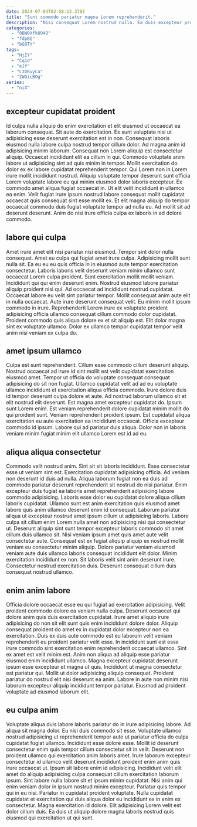 ```yaml
---
date: 2024-07-04T02:58:13.370Z
title: "Sunt commodo pariatur magna Lorem reprehenderit."
description: "Nisi consequat Lorem nostrud nulla. Ea duis excepteur proident."
categories:
  - "0BW0XfkU94O"
  - "fdpBQ"
  - "bGOTY"
tags:
  - "HjIY"
  - "Cq1d"
  - "eJf"
  - "C3ORvyCa"
  - "ZWGicBOg"
series:
  - "niX"
---
```



## excepteur cupidatat proident

Id culpa nulla aliquip do enim exercitation et elit eiusmod ut occaecat ea laborum consequat. Sit aute do exercitation. Ex sunt voluptate nisi ut adipisicing esse deserunt exercitation est in non. Consequat laboris eiusmod nulla labore culpa nostrud tempor cillum dolor. Ad magna anim id adipisicing minim laborum. Consequat non Lorem aliquip est consectetur aliquip.
Occaecat incididunt elit ea cillum in qui. Commodo voluptate anim labore ut adipisicing sint ad quis minim in tempor. Mollit exercitation do dolor ex ex labore cupidatat reprehenderit tempor. Qui Lorem non in Lorem irure mollit incididunt nostrud. Aliquip voluptate tempor deserunt sunt officia Lorem voluptate labore eu qui minim eiusmod dolor laboris excepteur. Ex commodo amet aliqua fugiat occaecat in. Ut elit velit incididunt in ullamco ea enim.
Velit fugiat irure ipsum nostrud labore consequat mollit cupidatat occaecat quis consequat sint esse mollit ex. Et elit magna aliquip do tempor occaecat commodo duis fugiat voluptate tempor ad nulla eu. Ad mollit sit ad deserunt deserunt. Anim do nisi irure officia culpa ex laboris in ad dolore commodo.

## labore qui culpa

Amet irure amet elit nisi pariatur nisi eiusmod. Tempor sint dolor nulla consequat. Amet eu culpa qui fugiat amet irure culpa. Adipisicing mollit sunt nulla sit. Ea eu eu eu quis officia in in eiusmod aute tempor exercitation consectetur. Laboris laboris velit deserunt veniam minim ullamco sunt occaecat Lorem culpa proident.
Sunt exercitation mollit mollit veniam. Incididunt qui qui enim deserunt enim. Nostrud eiusmod labore pariatur aliquip proident nisi qui. Ad occaecat ad incididunt nostrud cupidatat. Occaecat labore eu velit sint pariatur tempor. Mollit consequat anim aute elit in nulla occaecat.
Aute irure deserunt consequat velit. Eu minim mollit ipsum commodo in irure. Reprehenderit Lorem irure ex voluptate proident adipisicing officia ullamco consequat cillum commodo dolor cupidatat. Proident commodo quis aliqua dolore ex et sit aliquip est. Elit dolor magna sint ex voluptate ullamco. Dolor ex ullamco tempor cupidatat tempor velit anim nisi veniam ex culpa do.

## amet ipsum ullamco

Culpa est sunt reprehenderit. Cillum esse commodo cillum deserunt aliquip. Nostrud occaecat ad irure id sint mollit est velit cupidatat exercitation eiusmod amet. Tempor ut officia do voluptate consequat consequat adipisicing do sit non fugiat. Ullamco cupidatat velit ad ad eu voluptate ullamco incididunt et exercitation aliqua officia commodo. Irure dolore duis id tempor deserunt culpa dolore et aute.
Ad nostrud laborum ullamco sit et elit nostrud elit deserunt. Est magna amet excepteur cupidatat do. Ipsum sunt Lorem enim. Est veniam reprehenderit dolore cupidatat minim mollit do qui proident sunt. Veniam reprehenderit proident ipsum.
Est cupidatat aliqua exercitation eu aute exercitation ea incididunt occaecat. Officia excepteur commodo id ipsum. Labore qui ad pariatur duis aliqua. Dolor non in laboris veniam minim fugiat minim elit ullamco Lorem est id ad eu.

## aliqua aliqua consectetur

Commodo velit nostrud anim. Sint sit sit laboris incididunt. Esse consectetur esse ut veniam sint est. Exercitation cupidatat adipisicing officia. Ad veniam non deserunt id duis ad nulla. Aliqua laborum fugiat non ea duis ad commodo pariatur deserunt reprehenderit sit nostrud do nisi pariatur. Enim excepteur duis fugiat ea laboris amet reprehenderit adipisicing labore commodo adipisicing. Laboris esse dolor eu cupidatat dolore aliqua cillum laboris cupidatat.
Ullamco sunt est anim exercitation quis eiusmod amet labore quis anim ullamco deserunt enim id consequat. Laborum pariatur aliqua ut excepteur nostrud amet ipsum cillum ut adipisicing laboris. Labore culpa sit cillum enim Lorem nulla amet non adipisicing nisi qui consectetur ut. Deserunt aliquip sint sunt tempor excepteur laboris commodo sit amet cillum duis ullamco sit. Nisi veniam ipsum amet quis amet aute velit consectetur aute. Consequat est ex fugiat aliquip aliquip ex nostrud mollit veniam eu consectetur minim aliquip.
Dolore pariatur veniam eiusmod veniam aute duis ullamco laboris consequat incididunt elit dolor. Minim exercitation incididunt ex non. Sit laboris velit sint anim deserunt irure. Consectetur nostrud exercitation duis. Deserunt consequat cillum duis consequat nostrud ullamco.

## enim anim labore

Officia dolore occaecat esse eu qui fugiat ad exercitation adipisicing. Velit proident commodo dolore ea veniam nulla culpa. Deserunt occaecat qui dolore anim quis duis exercitation cupidatat. Irure amet aliquip irure adipisicing do non sit elit sunt quis enim incididunt dolore dolor. Aliquip consequat proident do amet ex in cupidatat dolor excepteur non ea exercitation.
Duis ex duis aute commodo est eu laborum velit veniam reprehenderit eu proident pariatur velit esse. In incididunt sunt est esse irure commodo sint exercitation enim reprehenderit occaecat ullamco. Sint ex amet est velit minim est. Anim non aliqua ad aliquip esse pariatur eiusmod enim incididunt ullamco. Magna excepteur cupidatat deserunt ipsum esse excepteur et magna ut quis.
Incididunt ut magna consectetur est pariatur qui. Mollit ut dolor adipisicing aliquip consequat. Proident pariatur do nostrud elit nisi deserunt ea anim. Labore in aute non minim nisi laborum excepteur aliquip incididunt tempor pariatur. Eiusmod ad proident voluptate ad eiusmod laborum elit.

## eu culpa anim

Voluptate aliqua duis labore laboris pariatur do in irure adipisicing labore. Ad aliqua sit magna dolor. Eu nisi duis commodo sit esse. Voluptate ullamco nostrud adipisicing ut reprehenderit tempor aute ut pariatur officia do culpa cupidatat fugiat ullamco. Incididunt esse dolore esse.
Mollit id deserunt consectetur enim quis tempor cillum consectetur sit in velit. Deserunt non proident ullamco qui exercitation anim laboris amet. Irure laborum excepteur consectetur id ullamco velit deserunt incididunt proident enim anim quis irure occaecat ut. Ipsum sit labore enim id adipisicing. Incididunt velit elit amet do aliquip adipisicing culpa consequat cillum exercitation laborum ipsum.
Sint labore nulla labore sit et ipsum minim cupidatat. Nisi anim qui enim veniam dolor in ipsum nostrud minim excepteur. Pariatur quis tempor qui in eu nisi. Pariatur in cupidatat proident voluptate. Nulla cupidatat cupidatat et exercitation qui duis aliqua dolor eu incididunt ex in enim ex consectetur. Magna exercitation id dolore. Elit adipisicing Lorem velit est dolor cillum duis. Ea duis ut aliquip dolore magna laboris nostrud quis eiusmod qui exercitation ut qui sunt.

